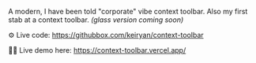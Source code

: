 A modern, I have been told "corporate" vibe context toolbar. Also my first stab at a context toolbar. _(glass version coming soon)_

⚙️ Live code: https://githubbox.com/keiryan/context-toolbar

🧑‍💻 Live demo here: https://context-toolbar.vercel.app/
